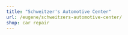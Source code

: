 ```yaml
---
title: "Schweitzer's Automotive Center"
url: /eugene/schweitzers-automotive-center/
shop: car repair
---
```

